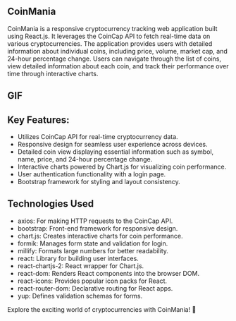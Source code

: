 ## CoinMania

CoinMania is a responsive cryptocurrency tracking web application built using React.js. It leverages the CoinCap API to fetch real-time data on various cryptocurrencies. The application provides users with detailed information about individual coins, including price, volume, market cap, and 24-hour percentage change. Users can navigate through the list of coins, view detailed information about each coin, and track their performance over time through interactive charts.

## GIF

## Key Features:
- Utilizes CoinCap API for real-time cryptocurrency data.
- Responsive design for seamless user experience across devices.
- Detailed coin view displaying essential information such as symbol, name, price, and 24-hour percentage change.
- Interactive charts powered by Chart.js for visualizing coin performance.
- User authentication functionality with a login page.
- Bootstrap framework for styling and layout consistency.


## Technologies Used

- axios: For making HTTP requests to the CoinCap API.
- bootstrap: Front-end framework for responsive design.
- chart.js: Creates interactive charts for coin performance.
- formik: Manages form state and validation for login.
- millify: Formats large numbers for better readability.
- react: Library for building user interfaces.
- react-chartjs-2: React wrapper for Chart.js.
- react-dom: Renders React components into the browser DOM.
- react-icons: Provides popular icon packs for React.
- react-router-dom: Declarative routing for React apps.
- yup: Defines validation schemas for forms.

Explore the exciting world of cryptocurrencies with CoinMania! 🚀
